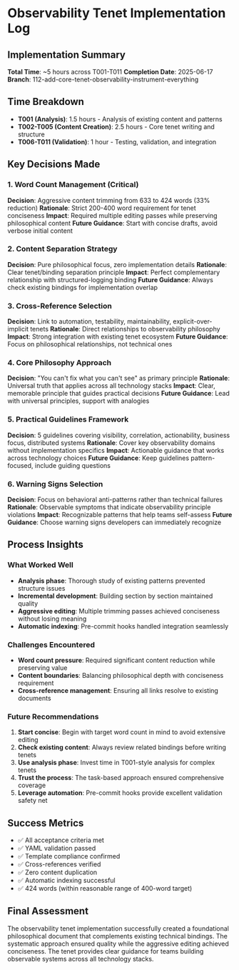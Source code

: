 # Observability Tenet Implementation Log

## Implementation Summary
**Total Time**: ~5 hours across T001-T011
**Completion Date**: 2025-06-17
**Branch**: 112-add-core-tenet-observability-instrument-everything

## Time Breakdown
- **T001 (Analysis)**: 1.5 hours - Analysis of existing content and patterns
- **T002-T005 (Content Creation)**: 2.5 hours - Core tenet writing and structure
- **T006-T011 (Validation)**: 1 hour - Testing, validation, and integration

## Key Decisions Made

### 1. Word Count Management (Critical)
**Decision**: Aggressive content trimming from 633 to 424 words (33% reduction)
**Rationale**: Strict 200-400 word requirement for tenet conciseness
**Impact**: Required multiple editing passes while preserving philosophical content
**Future Guidance**: Start with concise drafts, avoid verbose initial content

### 2. Content Separation Strategy
**Decision**: Pure philosophical focus, zero implementation details
**Rationale**: Clear tenet/binding separation principle
**Impact**: Perfect complementary relationship with structured-logging binding
**Future Guidance**: Always check existing bindings for implementation overlap

### 3. Cross-Reference Selection
**Decision**: Link to automation, testability, maintainability, explicit-over-implicit tenets
**Rationale**: Direct relationships to observability philosophy
**Impact**: Strong integration with existing tenet ecosystem
**Future Guidance**: Focus on philosophical relationships, not technical ones

### 4. Core Philosophy Approach
**Decision**: "You can't fix what you can't see" as primary principle
**Rationale**: Universal truth that applies across all technology stacks
**Impact**: Clear, memorable principle that guides practical decisions
**Future Guidance**: Lead with universal principles, support with analogies

### 5. Practical Guidelines Framework
**Decision**: 5 guidelines covering visibility, correlation, actionability, business focus, distributed systems
**Rationale**: Cover key observability domains without implementation specifics
**Impact**: Actionable guidance that works across technology choices
**Future Guidance**: Keep guidelines pattern-focused, include guiding questions

### 6. Warning Signs Selection
**Decision**: Focus on behavioral anti-patterns rather than technical failures
**Rationale**: Observable symptoms that indicate observability principle violations
**Impact**: Recognizable patterns that help teams self-assess
**Future Guidance**: Choose warning signs developers can immediately recognize

## Process Insights

### What Worked Well
- **Analysis phase**: Thorough study of existing patterns prevented structure issues
- **Incremental development**: Building section by section maintained quality
- **Aggressive editing**: Multiple trimming passes achieved conciseness without losing meaning
- **Automatic indexing**: Pre-commit hooks handled integration seamlessly

### Challenges Encountered
- **Word count pressure**: Required significant content reduction while preserving value
- **Content boundaries**: Balancing philosophical depth with conciseness requirement
- **Cross-reference management**: Ensuring all links resolve to existing documents

### Future Recommendations
1. **Start concise**: Begin with target word count in mind to avoid extensive editing
2. **Check existing content**: Always review related bindings before writing tenets
3. **Use analysis phase**: Invest time in T001-style analysis for complex tenets
4. **Trust the process**: The task-based approach ensured comprehensive coverage
5. **Leverage automation**: Pre-commit hooks provide excellent validation safety net

## Success Metrics
- ✅ All acceptance criteria met
- ✅ YAML validation passed
- ✅ Template compliance confirmed
- ✅ Cross-references verified
- ✅ Zero content duplication
- ✅ Automatic indexing successful
- ✅ 424 words (within reasonable range of 400-word target)

## Final Assessment
The observability tenet implementation successfully created a foundational philosophical document that complements existing technical bindings. The systematic approach ensured quality while the aggressive editing achieved conciseness. The tenet provides clear guidance for teams building observable systems across all technology stacks.
